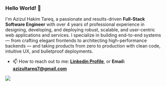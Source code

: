 ### Hello World! 👋
I'm Azizul Hakim Tareq, a passionate and results-driven **Full-Stack Software Engineer** with over 4 years of professional experience in designing, developing, and deploying robust, scalable, and user-centric web applications and services. I specialize in building end-to-end systems — from crafting elegant frontends to architecting high-performance backends — and taking products from zero to production with clean code, intuitive UX, and bulletproof deployments.
- 📫 How to reach out to me: **[Linkedin Profile](https://www.linkedin.com/in/azizultareq/)**, or **Email:** **azizultareq7@gmail.com**

![](https://komarev.com/ghpvc/?username=AzizulTareq&color=green)

